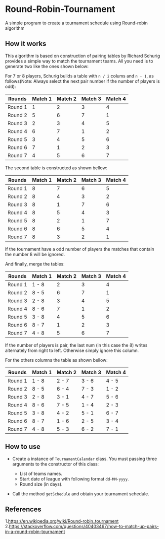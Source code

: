 # Round-Robin-Tournament
A simple program to create a tournament schedule using Round-robin algorithm

## How it works

This algorithm is based on construction of pairing tables by Richard Schurig provides a simple way to match the tournament teams. All you need is to generate two like the ones shown below:

For 7 or 8 players, Schurig builds a table with `n / 2` colums and `n - 1`, as follows(Note: Always select the next pair number if the number of players is odd):

|  Rounds   | Match 1 | Match 2 | Match 3 | Match 4 |
| --------- | ------- | ------- | ------- | ------- |
|  Round 1  |    1    |    2    |    3    |    4    |
|  Round 2  |    5    |    6    |    7    |    1    |
|  Round 3  |    2    |    3    |    4    |    5    |
|  Round 4  |    6    |    7    |    1    |    2    |
|  Round 5  |    3    |    4    |    5    |    6    |
|  Round 6  |    7    |    1    |    2    |    3    |
|  Round 7  |    4    |    5    |    6    |    7    |

The second table is constructed as shown bellow:

|  Rounds   | Match 1 | Match 2 | Match 3 | Match 4 |
| --------- | ------- | ------- | ------- | ------- |
|  Round 1  |    8    |    7    |    6    |    5    |
|  Round 2  |    8    |    4    |    3    |    2    |
|  Round 3  |    8    |    1    |    7    |    6    |
|  Round 4  |    8    |    5    |    4    |    3    |
|  Round 5  |    8    |    2    |    1    |    7    |
|  Round 6  |    8    |    6    |    5    |    4    |
|  Round 7  |    8    |    3    |    2    |    1    |

If the tournament have a odd number of players the matches that contain the number 8 will be ignored.

And finally, merge the tables:

|  Rounds   | Match 1 | Match 2 | Match 3 | Match 4 |
| --------- | ------- | ------- | ------- | ------- |
|  Round 1  |  1 - 8  |    2    |    3    |    4    |
|  Round 2  |  8 - 5  |    6    |    7    |    1    |
|  Round 3  |  2 - 8  |    3    |    4    |    5    |
|  Round 4  |  8 - 6  |    7    |    1    |    2    |
|  Round 5  |  3 - 8  |    4    |    5    |    6    |
|  Round 6  |  8 - 7  |    1    |    2    |    3    |
|  Round 7  |  4 - 8  |    5    |    6    |    7    |

If the number of players is pair, the last num (in this case the 8) writes alternately from right to left. Otherwise simply ignore this column.

For the others columns the table as shown bellow:

|  Rounds   | Match 1 | Match 2 | Match 3 | Match 4 |
| --------- | ------- | ------- | ------- | ------- |
|  Round 1  |  1 - 8  |  2 - 7  |  3 - 6  |  4 - 5  |
|  Round 2  |  8 - 5  |  6 - 4  |  7 - 3  |  1 - 2  |
|  Round 3  |  2 - 8  |  3 - 1  |  4 - 7  |  5 - 6  |
|  Round 4  |  8 - 6  |  7 - 5  |  1 - 4  |  2 - 3  |
|  Round 5  |  3 - 8  |  4 - 2  |  5 - 1  |  6 - 7  |
|  Round 6  |  8 - 7  |  1 - 6  |  2 - 5  |  3 - 4  |
|  Round 7  |  4 - 8  |  5 - 3  |  6 - 2  |  7 - 1  |

## How to use
- Create a instance of `TournamentCalendar` class. You must passing three arguments to the constructor of this class:
    - List of teams names.
    - Start date of league with following format `dd-MM-yyyy`.
    - Round size (in days).
    
- Call the method `getSchedule` and obtain your tournament schedule.

## References

1.https://en.wikipedia.org/wiki/Round-robin_tournament</br>
2.https://stackoverflow.com/questions/40403467/how-to-match-up-pairs-in-a-round-robin-tournament
